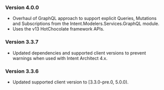 ### Version 4.0.0

- Overhaul of GraphQL approach to support explicit Queries, Mutations and Subscriptions from the Intent.Modelers.Services.GraphQL module.
- Uses the v13 HotChocolate framework APIs.

### Version 3.3.7

- Updated dependencies and supported client versions to prevent warnings when used with Intent Architect 4.x.

### Version 3.3.6

- Updated supported client version to [3.3.0-pre.0, 5.0.0).
